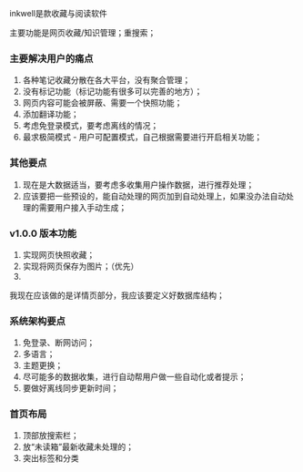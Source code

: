 

inkwell是款收藏与阅读软件

主要功能是网页收藏/知识管理；重搜索；

### 主要解决用户的痛点
1. 各种笔记收藏分散在各大平台，没有聚合管理；
2. 没有标记功能（标记功能有很多可以完善的地方）；
3. 网页内容可能会被屏蔽、需要一个快照功能；
4. 添加翻译功能；
5. 考虑免登录模式，要考虑离线的情况；
6. 最求极简模式 - 用户可配置模式，自己根据需要进行开启相关功能；


### 其他要点
1. 现在是大数据适当，要考虑多收集用户操作数据，进行推荐处理；
2. 应该要把一些预设的，能自动处理的网页加到自动处理上，如果没办法自动处理的需要用户接入手动生成；


### v1.0.0 版本功能
1. 实现网页快照收藏；
2. 实现将网页保存为图片；（优先）
3. 


我现在应该做的是详情页部分，我应该要定义好数据库结构；


### 系统架构要点
1. 免登录、断网访问；
2. 多语言；
3. 主题更换；
4. 尽可能多的数据收集，进行自动帮用户做一些自动化或者提示；
5. 要做好离线同步更新时间；


### 首页布局
1. 顶部放搜索栏；
2. 放“未读箱”最新收藏未处理的；
3. 突出标签和分类



